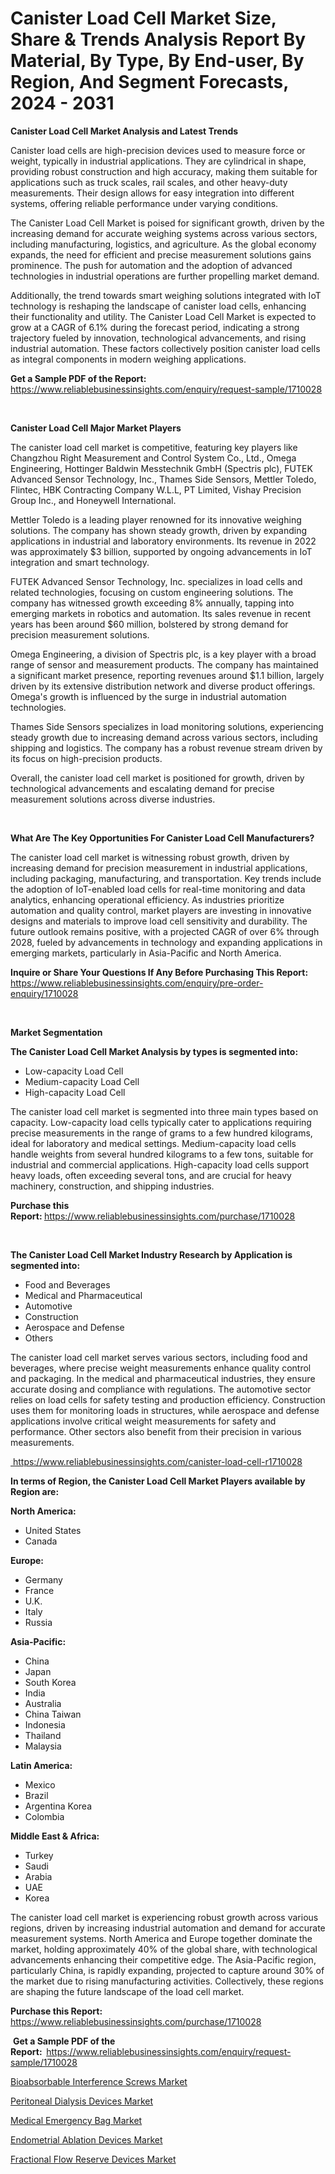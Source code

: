 <p><h1>Canister Load Cell Market Size, Share & Trends Analysis Report By Material, By Type, By End-user, By Region, And Segment Forecasts, 2024 - 2031</h1></p><p><strong>Canister Load Cell Market Analysis and Latest Trends</strong></p>
<p><p>Canister load cells are high-precision devices used to measure force or weight, typically in industrial applications. They are cylindrical in shape, providing robust construction and high accuracy, making them suitable for applications such as truck scales, rail scales, and other heavy-duty measurements. Their design allows for easy integration into different systems, offering reliable performance under varying conditions.</p><p>The Canister Load Cell Market is poised for significant growth, driven by the increasing demand for accurate weighing systems across various sectors, including manufacturing, logistics, and agriculture. As the global economy expands, the need for efficient and precise measurement solutions gains prominence. The push for automation and the adoption of advanced technologies in industrial operations are further propelling market demand.</p><p>Additionally, the trend towards smart weighing solutions integrated with IoT technology is reshaping the landscape of canister load cells, enhancing their functionality and utility. The Canister Load Cell Market is expected to grow at a CAGR of 6.1% during the forecast period, indicating a strong trajectory fueled by innovation, technological advancements, and rising industrial automation. These factors collectively position canister load cells as integral components in modern weighing applications.</p></p>
<p><strong>Get a Sample PDF of the Report:&nbsp;</strong> <a href="https://www.reliablebusinessinsights.com/enquiry/request-sample/1710028?utm_campaign=1609&utm_medium=2&utm_source=Github&utm_content=ia&utm_term=22102024&utm_id=canister-load-cell">https://www.reliablebusinessinsights.com/enquiry/request-sample/1710028</a></p>
<p>&nbsp;</p>
<p><strong>Canister Load Cell Major Market Players</strong></p>
<p><p>The canister load cell market is competitive, featuring key players like Changzhou Right Measurement and Control System Co., Ltd., Omega Engineering, Hottinger Baldwin Messtechnik GmbH (Spectris plc), FUTEK Advanced Sensor Technology, Inc., Thames Side Sensors, Mettler Toledo, Flintec, HBK Contracting Company W.L.L, PT Limited, Vishay Precision Group Inc., and Honeywell International. </p><p>Mettler Toledo is a leading player renowned for its innovative weighing solutions. The company has shown steady growth, driven by expanding applications in industrial and laboratory environments. Its revenue in 2022 was approximately $3 billion, supported by ongoing advancements in IoT integration and smart technology.</p><p>FUTEK Advanced Sensor Technology, Inc. specializes in load cells and related technologies, focusing on custom engineering solutions. The company has witnessed growth exceeding 8% annually, tapping into emerging markets in robotics and automation. Its sales revenue in recent years has been around $60 million, bolstered by strong demand for precision measurement solutions.</p><p>Omega Engineering, a division of Spectris plc, is a key player with a broad range of sensor and measurement products. The company has maintained a significant market presence, reporting revenues around $1.1 billion, largely driven by its extensive distribution network and diverse product offerings. Omega's growth is influenced by the surge in industrial automation technologies.</p><p>Thames Side Sensors specializes in load monitoring solutions, experiencing steady growth due to increasing demand across various sectors, including shipping and logistics. The company has a robust revenue stream driven by its focus on high-precision products.</p><p>Overall, the canister load cell market is positioned for growth, driven by technological advancements and escalating demand for precise measurement solutions across diverse industries.</p></p>
<p>&nbsp;</p>
<p><strong>What Are The Key Opportunities For Canister Load Cell Manufacturers?</strong></p>
<p><p>The canister load cell market is witnessing robust growth, driven by increasing demand for precision measurement in industrial applications, including packaging, manufacturing, and transportation. Key trends include the adoption of IoT-enabled load cells for real-time monitoring and data analytics, enhancing operational efficiency. As industries prioritize automation and quality control, market players are investing in innovative designs and materials to improve load cell sensitivity and durability. The future outlook remains positive, with a projected CAGR of over 6% through 2028, fueled by advancements in technology and expanding applications in emerging markets, particularly in Asia-Pacific and North America.</p></p>
<p><strong>Inquire or Share Your Questions If Any Before Purchasing This Report:</strong> <a href="https://www.reliablebusinessinsights.com/enquiry/pre-order-enquiry/1710028?utm_campaign=1609&utm_medium=2&utm_source=Github&utm_content=ia&utm_term=22102024&utm_id=canister-load-cell">https://www.reliablebusinessinsights.com/enquiry/pre-order-enquiry/1710028</a></p>
<p>&nbsp;</p>
<p><strong>Market Segmentation</strong></p>
<p><strong>The Canister Load Cell Market Analysis by types is segmented into:</strong></p>
<p><ul><li>Low-capacity Load Cell</li><li>Medium-capacity Load Cell</li><li>High-capacity Load Cell</li></ul></p>
<p><p>The canister load cell market is segmented into three main types based on capacity. Low-capacity load cells typically cater to applications requiring precise measurements in the range of grams to a few hundred kilograms, ideal for laboratory and medical settings. Medium-capacity load cells handle weights from several hundred kilograms to a few tons, suitable for industrial and commercial applications. High-capacity load cells support heavy loads, often exceeding several tons, and are crucial for heavy machinery, construction, and shipping industries.</p></p>
<p><strong>Purchase this Report:&nbsp;</strong><a href="https://www.reliablebusinessinsights.com/purchase/1710028?utm_campaign=1609&utm_medium=2&utm_source=Github&utm_content=ia&utm_term=22102024&utm_id=canister-load-cell">https://www.reliablebusinessinsights.com/purchase/1710028</a></p>
<p>&nbsp;</p>
<p><strong>The Canister Load Cell Market Industry Research by Application is segmented into:</strong></p>
<p><ul><li>Food and Beverages</li><li>Medical and Pharmaceutical</li><li>Automotive</li><li>Construction</li><li>Aerospace and Defense</li><li>Others</li></ul></p>
<p><p>The canister load cell market serves various sectors, including food and beverages, where precise weight measurements enhance quality control and packaging. In the medical and pharmaceutical industries, they ensure accurate dosing and compliance with regulations. The automotive sector relies on load cells for safety testing and production efficiency. Construction uses them for monitoring loads in structures, while aerospace and defense applications involve critical weight measurements for safety and performance. Other sectors also benefit from their precision in various measurements.</p></p>
<p><a href="https://www.reliablebusinessinsights.com/canister-load-cell-r1710028?utm_campaign=1609&utm_medium=2&utm_source=Github&utm_content=ia&utm_term=22102024&utm_id=canister-load-cell">&nbsp;https://www.reliablebusinessinsights.com/canister-load-cell-r1710028</a></p>
<p><strong>In terms of Region, the Canister Load Cell Market Players available by Region are:</strong></p>
<p>
    <p> <strong> North America: </strong>
        <ul>
            <li>United States</li>
            <li>Canada</li>
        </ul>
        </p> 
    <p> <strong> Europe: </strong>
        <ul>
            <li>Germany</li>
            <li>France</li>
            <li>U.K.</li>
            <li>Italy</li>
            <li>Russia</li>
        </ul>
        </p> 
    <p> <strong> Asia-Pacific: </strong>
        <ul>
            <li>China</li>
            <li>Japan</li>
            <li>South Korea</li>
            <li>India</li>
            <li>Australia</li>
            <li>China Taiwan</li>
            <li>Indonesia</li>
            <li>Thailand</li>
            <li>Malaysia</li>
        </ul>
        </p> 
    <p> <strong> Latin America: </strong>
        <ul>
            <li>Mexico</li>
            <li>Brazil</li>
            <li>Argentina Korea</li>
            <li>Colombia</li>
        </ul>
        </p> 
    <p> <strong> Middle East & Africa: </strong>
        <ul>
            <li>Turkey</li>
            <li>Saudi</li>
            <li>Arabia</li>
            <li>UAE</li>
            <li>Korea</li>
        </ul>
    </p>
    </p>
<p><p>The canister load cell market is experiencing robust growth across various regions, driven by increasing industrial automation and demand for accurate measurement systems. North America and Europe together dominate the market, holding approximately 40% of the global share, with technological advancements enhancing their competitive edge. The Asia-Pacific region, particularly China, is rapidly expanding, projected to capture around 30% of the market due to rising manufacturing activities. Collectively, these regions are shaping the future landscape of the load cell market.</p></p>
<p><strong>Purchase this Report: </strong><a href="https://www.reliablebusinessinsights.com/purchase/1710028?utm_campaign=1609&utm_medium=2&utm_source=Github&utm_content=ia&utm_term=22102024&utm_id=canister-load-cell">https://www.reliablebusinessinsights.com/purchase/1710028</a></p>
<p>&nbsp;<strong>Get a Sample PDF of the Report:&nbsp;&nbsp;</strong><a href="https://www.reliablebusinessinsights.com/enquiry/request-sample/1710028?utm_campaign=1609&utm_medium=2&utm_source=Github&utm_content=ia&utm_term=22102024&utm_id=canister-load-cell">https://www.reliablebusinessinsights.com/enquiry/request-sample/1710028</a></p>
<p><strong></strong></p>
<p><p><a href="https://www.linkedin.com/pulse/decoding-bioabsorbable-interference-screws-industry-dynamics-gkuxe?utm_campaign=1609&utm_medium=2&utm_source=Github&utm_content=ia&utm_term=22102024&utm_id=canister-load-cell">Bioabsorbable Interference Screws Market</a></p><p><a href="https://www.linkedin.com/pulse/peritoneal-dialysis-devices-market-matrix-applications-types-8osse?utm_campaign=1609&utm_medium=2&utm_source=Github&utm_content=ia&utm_term=22102024&utm_id=canister-load-cell">Peritoneal Dialysis Devices Market</a></p><p><a href="https://www.linkedin.com/pulse/medical-emergency-bag-market-report-product-type-end-use-application-gqvme?utm_campaign=1609&utm_medium=2&utm_source=Github&utm_content=ia&utm_term=22102024&utm_id=canister-load-cell">Medical Emergency Bag Market</a></p><p><a href="https://www.linkedin.com/pulse/endometrial-ablation-devices-market-global-regional-analysis-zis5e?utm_campaign=1609&utm_medium=2&utm_source=Github&utm_content=ia&utm_term=22102024&utm_id=canister-load-cell">Endometrial Ablation Devices Market</a></p><p><a href="https://www.linkedin.com/pulse/regulatory-landscape-its-influence-global-fractional-de3ze?utm_campaign=1609&utm_medium=2&utm_source=Github&utm_content=ia&utm_term=22102024&utm_id=canister-load-cell">Fractional Flow Reserve Devices Market</a></p></p>